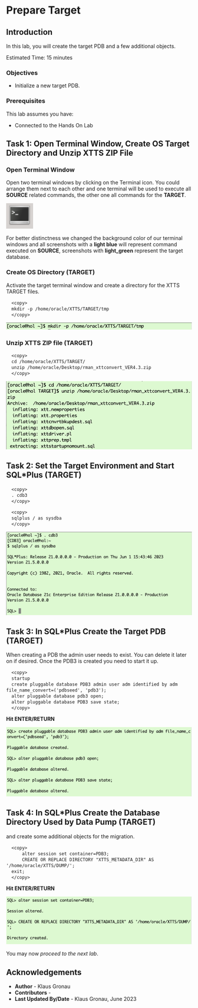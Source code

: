 # Prepare Target

## Introduction

In this lab, you will create the target PDB and a few additional objects.

Estimated Time: 15 minutes

### Objectives

- Initialize a new target PDB.

### Prerequisites

This lab assumes you have:

- Connected to the Hands On Lab

## Task 1: Open Terminal Window, Create OS Target Directory and Unzip XTTS ZIP File

### Open Terminal Window 
Open two terminal windows by clicking on the Terminal icon. You could arrange them next to each other and one terminal will be used to execute all __SOURCE__ related commands, the other one all commands for the __TARGET__.

![Screenshot of the Linux Hands On Lab Terminal icon](./images/terminal.png " ")

For better distinctness we changed the background color of our terminal windows and all screenshots with a __light blue__ will represent command executed on __SOURCE__, screenshots with __light_green__ represent the target database.

### Create OS Directory (__TARGET__)
Activate the target terminal window and create a directory for the XTTS TARGET files.

  ```
    <copy>
    mkdir -p /home/oracle/XTTS/TARGET/tmp
    </copy>
  ```

![Create_TARGTE OS directory ](./images/create-target-os-dir.png " ")

### Unzip XTTS ZIP file (__TARGET__)

  ```
    <copy>
    cd /home/oracle/XTTS/TARGET/
    unzip /home/oracle/Desktop/rman_xttconvert_VER4.3.zip
    </copy>
  ```

![Unzipping the XTTS Perl V4 ZIP file on target](./images/xtts-unzip-trg.png " ")


## Task 2: Set the Target Environment and Start SQL*Plus (__TARGET__)


  ```
    <copy>
    . cdb3
    </copy>
  ```
  ```
    <copy>
    sqlplus / as sysdba 
    </copy>
  ```

![Login to CDB3](./images/source-cdb3.png " ")


## Task 3: In SQL*Plus Create the Target PDB (__TARGET__)
When creating a PDB the admin user needs to exist. You can delete it later on if desired. Once the PDB3 is created you need to start it up.
  ```
    <copy>
    startup
    create pluggable database PDB3 admin user adm identified by adm file_name_convert=('pdbseed', 'pdb3');
    alter pluggable database pdb3 open;
    alter pluggable database PDB3 save state;
    </copy>
  ```
__Hit ENTER/RETURN__

![Create PDB3 in CDB3](./images/cdb3-create-pdb3.png " ")



## Task 4: In SQL*Plus Create the Database Directory Used by Data Pump (__TARGET__)
 and create some additional objects for the migration.

  ```
    <copy>
		alter session set container=PDB3;
		CREATE OR REPLACE DIRECTORY "XTTS_METADATA_DIR" AS '/home/oracle/XTTS/DUMP/';
    exit;
    </copy>
  ```
__Hit ENTER/RETURN__

![create database directory in PDB3](./images/create-database-directory-pdb3.png " ")


You may now *proceed to the next lab*.



## Acknowledgements
* **Author** - Klaus Gronau
* **Contributors** -  
* **Last Updated By/Date** - Klaus Gronau, June 2023
